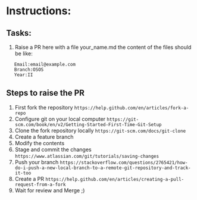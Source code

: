 # Instructions:

## Tasks:
1. Raise a PR here with a file your_name.md the content of the files should be like:
```Name: Some name
   Email:email@example.com
   Branch:OSOS
   Year:II
```

## Steps to raise the PR

1. First fork the repository 
```https://help.github.com/en/articles/fork-a-repo```
2. Configure git on your local computer
```https://git-scm.com/book/en/v2/Getting-Started-First-Time-Git-Setup```
3. Clone the fork repository locally
```https://git-scm.com/docs/git-clone```
4. Create a feature branch
5. Modify the contents
6. Stage and commit the changes
```https://www.atlassian.com/git/tutorials/saving-changes```
7. Push your branch
```https://stackoverflow.com/questions/2765421/how-do-i-push-a-new-local-branch-to-a-remote-git-repository-and-track-it-too```
8. Create a PR
```https://help.github.com/en/articles/creating-a-pull-request-from-a-fork```
9. Wait for review and Merge ;)
